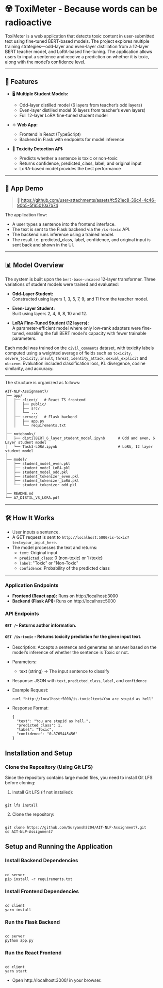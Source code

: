 # ☢️ ToxiMeter - Because words can be radioactive

ToxiMeter is a web application that detects toxic content in user-submitted text using fine-tuned BERT-based models. The project explores multiple training strategies—odd-layer and even-layer distillation from a 12-layer BERT teacher model, and LoRA-based fine-tuning. The application allows users to input a sentence and receive a prediction on whether it is toxic, along with the model’s confidence level.

<hr>

## 🚀 **Features**

- 🖥️ **Multiple Student Models:**

  - Odd-layer distilled model (6 layers from teacher’s odd layers)
  - Even-layer distilled model (6 layers from teacher’s even layers)
  - Full 12-layer LoRA fine-tuned student model

- ⚛️ **Web App:**

  - Frontend in React (TypeScript)
  - Backend in Flask with endpoints for model inference

- 🧪 **Toxicity Detection API:**
  - Predicts whether a sentence is toxic or non-toxic
  - Returns confidence, predicted_class, label, and original input
  - LoRA-based model provides the best performance

<hr>

## 🎥 App Demo

> 🔗 https://github.com/user-attachments/assets/fc521ec8-39c4-4c46-90b5-5f65010a7b74


The application flow:

- A user types a sentence into the frontend interface.
- The text is sent to the Flask backend via the `/is-toxic` API.
- The backend runs inference using a trained model.
- The result i.e. predicted_class, label, confidence, and original input is sent back and shown in the UI.

<hr>

## 📊 Model Overview

The system is built upon the `bert-base-uncased` 12-layer transformer. Three variations of student models were trained and evaluated:

- **Odd-Layer Student:**  
  Constructed using layers 1, 3, 5, 7, 9, and 11 from the teacher model.
- **Even-Layer Student:**  
  Built using layers 2, 4, 6, 8, 10 and 12.

- **LoRA Fine-Tuned Student (12 layers):**  
  A parameter-efficient model where only low-rank adapters were fine-tuned, enabling the full BERT model's capacity with fewer trainable parameters.

Each model was trained on the `civil_comments` dataset, with toxicity labels computed using a weighted average of fields such as `toxicity`, `severe_toxicity`, `insult`, `threat`, `identity_attack`, `sexual_explicit` and `obscene`. Evaluation included classification loss, KL divergence, cosine similarity, and accuracy.

<hr>

The structure is organized as follows:

```
AIT-NLP-Assignment7/
│── app/
│   ├── client/   # React TS frontend
│   │   ├── public/
│   │   ├── src/
│   │   └── ...
│   ├── server/   # Flask backend
│   │   ├── app.py
│   │   └── requirements.txt
│
│── notebooks/
│   ├── distilBERT_6_layer_student_model.ipynb      # Odd and even, 6 Layer student model
│   └── Task3-LORA.ipynb                            # LoRA, 12 layer student model
│
│── model/
│   ├── student_model_even.pkl
│   ├── student_model_LoRA.pkl
│   ├── student_model_odd.pkl
│   ├── student_tokenizer_even.pkl
│   ├── student_tokenizer_LoRA.pkl
│   └── student_tokenizer_odd.pkl
│
│── README.md
└── A7_DISTIL_VS_LORA.pdf
```

<hr>

## 🛠️ How It Works

- User inputs a sentence.
- A GET request is sent to `http://localhost:5000/is-toxic?text=your_input_here`.
- The model processes the text and returns:
  - `text`: Original input
  - `predicted_class`: 0 (non-toxic) or 1 (toxic)
  - `label`: "Toxic" or "Non-Toxic"
  - `confidence`: Probability of the predicted class

<hr>

### Application Endpoints

- **Frontend (React app):** Runs on http://localhost:3000
- **Backend (Flask API):** Runs on http://localhost:5000

### API Endpoints

#### **`GET /`**- Returns author information.

#### **`GET /is-toxic`** - Returns toxicity prediction for the given input text.

- Description: Accepts a sentence and generates an answer based on the model's inference of whether the sentence is Toxic or not.
- Parameters:
  - text (string) → The input sentence to classify
- Response: JSON with `text`, `predicted_class`, `label`, and `confidence`
- Example Request:

  ```
  curl "http://localhost:5000/is-toxic?text=You are stupid as hell"
  ```

- Response Format:
  ```
  {
    "text": "You are stupid as hell.",
    "predicted_class": 1,
    "label": "Toxic",
    "confidence": "0.8765445456"
  }
  ```

## Installation and Setup

### Clone the Repository (Using Git LFS)

Since the repository contains large model files, you need to install Git LFS before cloning:

1. Install Git LFS (if not installed):

```

git lfs install

```

2. Clone the repository:

```

git clone https://github.com/Suryansh2204/AIT-NLP-Assignment7.git
cd AIT-NLP-Assignment7

```

## Setup and Running the Application

### Install Backend Dependencies

```

cd server
pip install -r requirements.txt

```

### Install Frontend Dependencies

```

cd client
yarn install

```

### Run the Flask Backend

```

cd server
python app.py

```

### Run the React Frontend

```

cd client
yarn start

```

- Open http://localhost:3000/ in your browser.
